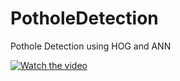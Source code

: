 # PotholeDetection
Pothole Detection using HOG and ANN

[![Watch the video](https://upload.wikimedia.org/wikipedia/commons/a/a1/NeuralNetwork.png)](https://www.youtube.com/watch?v=y7KzBSTE1t4)
